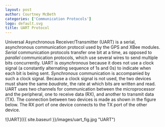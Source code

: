 ```yaml
---
layout: post
author: Courtney McBeth
categories: ['Communication Protocols']
logo: default.svg
title: UART Protocol
---
```

Universal Asynchronous Receiver/Transmitter (UART) is a serial, asynchronous communication protocol used by the GPS and XBee modules. *Serial* communication protocols transfer one bit at a time, as opposed to *parallel* communication protocols, which use several wires to send multiple bits concurrently. UART is *asynchronous* because it does not use a clock signal (a constantly alternating sequence of 1s and 0s) to indicate when each bit is being sent. *Synchronous* communication is accompanied by such a clock signal. Because a clock signal is not used, the two devices must share the same *baudrate*, the rate at which bits are written and read. UART uses two channels for communication between the microprocessor and the peripheral, one to receive data (RX), and another to transmit data (TX). The connection between two devices is made as shown in the figure below. The RX port of one device connects to the TX port of the other device.

![UART]({{ site.baseurl }}/images/uart_fig.jpg "UART")